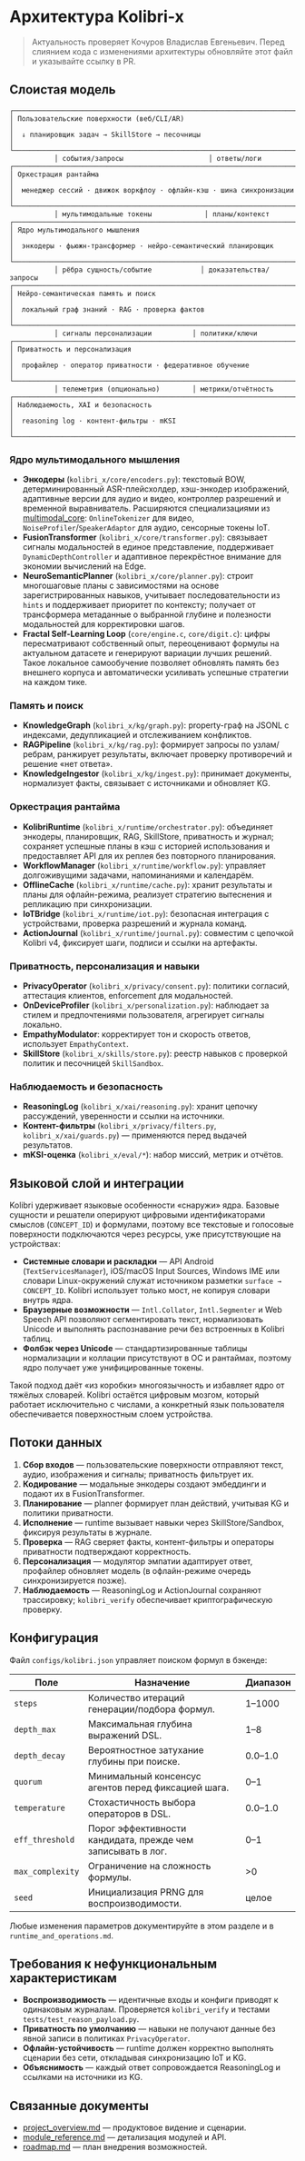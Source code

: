 # Архитектура Kolibri-x

> Актуальность проверяет Кочуров Владислав Евгеньевич. Перед слиянием кода
> с изменениями архитектуры обновляйте этот файл и указывайте ссылку в PR.

## Слоистая модель

```
┌───────────────────────────────────────────────────────────────────────┐
│ Пользовательские поверхности (веб/CLI/AR)                             │
│  ↓ планировщик задач → SkillStore → песочницы                         │
└───────────────────────────────────────────────────────────────────────┘
           │ события/запросы                     │ ответы/логи
┌───────────────────────────────────────────────────────────────────────┐
│ Оркестрация рантайма                                                  │
│  менеджер сессий · движок воркфлоу · офлайн-кэш · шина синхронизации  │
└───────────────────────────────────────────────────────────────────────┘
           │ мультимодальные токены             │ планы/контекст
┌───────────────────────────────────────────────────────────────────────┐
│ Ядро мультимодального мышления                                        │
│  энкодеры · фьюжн-трансформер · нейро-семантический планировщик        │
└───────────────────────────────────────────────────────────────────────┘
           │ рёбра сущность/событие            │ доказательства/запросы
┌───────────────────────────────────────────────────────────────────────┐
│ Нейро-семантическая память и поиск                                    │
│  локальный граф знаний · RAG · проверка фактов                        │
└───────────────────────────────────────────────────────────────────────┘
           │ сигналы персонализации          │ политики/ключи
┌───────────────────────────────────────────────────────────────────────┐
│ Приватность и персонализация                                         │
│  профайлер · оператор приватности · федеративное обучение             │
└───────────────────────────────────────────────────────────────────────┘
           │ телеметрия (опционально)        │ метрики/отчётность
┌───────────────────────────────────────────────────────────────────────┐
│ Наблюдаемость, XAI и безопасность                                     │
│  reasoning log · контент-фильтры · mKSI                               │
└───────────────────────────────────────────────────────────────────────┘
```

### Ядро мультимодального мышления
- **Энкодеры** (`kolibri_x/core/encoders.py`): текстовый BOW, детерминированный
  ASR-плейсхолдер, хэш-энкодер изображений, адаптивные версии для аудио и
  видео, контроллер разрешений и временной выравниватель. Расширяются
  специализациями из [multimodal_core](multimodal_core.md):
  `OnlineTokenizer` для видео, `NoiseProfiler`/`SpeakerAdaptor` для аудио,
  сенсорные токены IoT.
- **FusionTransformer** (`kolibri_x/core/transformer.py`): связывает сигналы
  модальностей в единое представление, поддерживает
  `DynamicDepthController` и адаптивное перекрёстное внимание для экономии
  вычислений на Edge.
- **NeuroSemanticPlanner** (`kolibri_x/core/planner.py`): строит многошаговые
  планы с зависимостями на основе зарегистрированных навыков, учитывает
  последовательности из `hints` и поддерживает приоритет по контексту;
  получает от трансформера метаданные о выбранной глубине и полезности
  модальностей для корректировки шагов.
- **Fractal Self-Learning Loop** (`core/engine.c`, `core/digit.c`): цифры
  пересматривают собственный опыт, переоценивают формулы на актуальном
  датасете и генерируют вариации лучших решений. Такое локальное
  самообучение позволяет обновлять память без внешнего корпуса и
  автоматически усиливать успешные стратегии на каждом тике.

### Память и поиск
- **KnowledgeGraph** (`kolibri_x/kg/graph.py`): property-граф на JSONL с
  индексами, дедупликацией и отслеживанием конфликтов.
- **RAGPipeline** (`kolibri_x/kg/rag.py`): формирует запросы по узлам/ребрам,
  ранжирует результаты, включает проверку противоречий и решение «нет
  ответа».
- **KnowledgeIngestor** (`kolibri_x/kg/ingest.py`): принимает документы,
  нормализует факты, связывает с источниками и обновляет KG.

### Оркестрация рантайма
- **KolibriRuntime** (`kolibri_x/runtime/orchestrator.py`): объединяет энкодеры,
  планировщик, RAG, SkillStore, приватность и журнал; сохраняет успешные планы
  в кэш с историей использования и предоставляет API для их реплея без
  повторного планирования.
- **WorkflowManager** (`kolibri_x/runtime/workflow.py`): управляет
  долгоживущими задачами, напоминаниями и календарём.
- **OfflineCache** (`kolibri_x/runtime/cache.py`): хранит результаты и планы для
  офлайн-режима, реализует стратегию вытеснения и репликацию при
  синхронизации.
- **IoTBridge** (`kolibri_x/runtime/iot.py`): безопасная интеграция с
  устройствами, проверка разрешений и журнала команд.
- **ActionJournal** (`kolibri_x/runtime/journal.py`): совместим с цепочкой
  Kolibri v4, фиксирует шаги, подписи и ссылки на артефакты.

### Приватность, персонализация и навыки
- **PrivacyOperator** (`kolibri_x/privacy/consent.py`): политики согласий,
  аттестация клиентов, enforcement для модальностей.
- **OnDeviceProfiler** (`kolibri_x/personalization.py`): наблюдает за стилем и
  предпочтениями пользователя, агрегирует сигналы локально.
- **EmpathyModulator**: корректирует тон и скорость ответов, использует
  `EmpathyContext`.
- **SkillStore** (`kolibri_x/skills/store.py`): реестр навыков с проверкой
  политик и песочницей `SkillSandbox`.

### Наблюдаемость и безопасность
- **ReasoningLog** (`kolibri_x/xai/reasoning.py`): хранит цепочку рассуждений,
  уверенности и ссылки на источники.
- **Контент-фильтры** (`kolibri_x/privacy/filters.py`, `kolibri_x/xai/guards.py`)
  — применяются перед выдачей результатов.
- **mKSI-оценка** (`kolibri_x/eval/*`): набор миссий, метрик и отчётов.

## Языковой слой и интеграции

Kolibri удерживает языковые особенности «снаружи» ядра. Базовые сущности и
решатели оперируют цифровыми идентификаторами смыслов (`CONCEPT_ID`) и
формулами, поэтому все текстовые и голосовые поверхности подключаются через
ресурсы, уже присутствующие на устройствах:

- **Системные словари и раскладки** — API Android (`TextServicesManager`),
  iOS/macOS Input Sources, Windows IME или словари Linux-окружений служат
  источником разметки `surface → CONCEPT_ID`. Kolibri использует только мост,
  не копируя словари внутрь ядра.
- **Браузерные возможности** — `Intl.Collator`, `Intl.Segmenter` и Web Speech
  API позволяют сегментировать текст, нормализовать Unicode и выполнять
  распознавание речи без встроенных в Kolibri таблиц.
- **Фолбэк через Unicode** — стандартизированные таблицы нормализации и
  коллации присутствуют в ОС и рантаймах, поэтому ядро получает уже
  унифицированные токены.

Такой подход даёт «из коробки» многоязычность и избавляет ядро от тяжёлых
словарей. Kolibri остаётся цифровым мозгом, который работает исключительно с
числами, а конкретный язык пользователя обеспечивается поверхностным слоем
устройства.

## Потоки данных

1. **Сбор входов** — пользовательские поверхности отправляют текст, аудио,
   изображения и сигналы; приватность фильтрует их.
2. **Кодирование** — модальные энкодеры создают эмбеддинги и подают их в
   FusionTransformer.
3. **Планирование** — planner формирует план действий, учитывая KG и
   политики приватности.
4. **Исполнение** — runtime вызывает навыки через SkillStore/Sandbox,
   фиксируя результаты в журнале.
5. **Проверка** — RAG сверяет факты, контент-фильтры и операторы приватности
   подтверждают корректность.
6. **Персонализация** — модулятор эмпатии адаптирует ответ, профайлер обновляет
   модель (в офлайн-режиме очередь синхронизируется позже).
7. **Наблюдаемость** — ReasoningLog и ActionJournal сохраняют трассировку;
   `kolibri_verify` обеспечивает криптографическую проверку.

## Конфигурация

Файл `configs/kolibri.json` управляет поиском формул в бэкенде:

| Поле | Назначение | Диапазон |
| --- | --- | --- |
| `steps` | Количество итераций генерации/подбора формул. | 1–1000 |
| `depth_max` | Максимальная глубина выражений DSL. | 1–8 |
| `depth_decay` | Вероятностное затухание глубины при поиске. | 0.0–1.0 |
| `quorum` | Минимальный консенсус агентов перед фиксацией шага. | 0–1 |
| `temperature` | Стохастичность выбора операторов в DSL. | 0.0–1.0 |
| `eff_threshold` | Порог эффективности кандидата, прежде чем записывать в лог. | 0–1 |
| `max_complexity` | Ограничение на сложность формулы. | >0 |
| `seed` | Инициализация PRNG для воспроизводимости. | целое |

Любые изменения параметров документируйте в этом разделе и в
`runtime_and_operations.md`.

## Требования к нефункциональным характеристикам

- **Воспроизводимость** — идентичные входы и конфиги приводят к одинаковым
  журналам. Проверяется `kolibri_verify` и тестами `tests/test_reason_payload.py`.
- **Приватность по умолчанию** — навыки не получают данные без явной записи в
  политиках `PrivacyOperator`.
- **Офлайн-устойчивость** — runtime должен корректно выполнять сценарии без
  сети, откладывая синхронизацию IoT и KG.
- **Объяснимость** — каждый ответ сопровождается ReasoningLog и ссылками на
  источники из KG.

## Связанные документы

- [project_overview.md](project_overview.md) — продуктовое видение и сценарии.
- [module_reference.md](module_reference.md) — детализация модулей и API.
- [roadmap.md](roadmap.md) — план внедрения возможностей.

